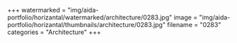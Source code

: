 +++
watermarked = "img/aida-portfolio/horizantal/watermarked/architecture/0283.jpg"
image = "img/aida-portfolio/horizantal/thumbnails/architecture/0283.jpg"
filename = "0283"
categories = "Architecture"
+++
